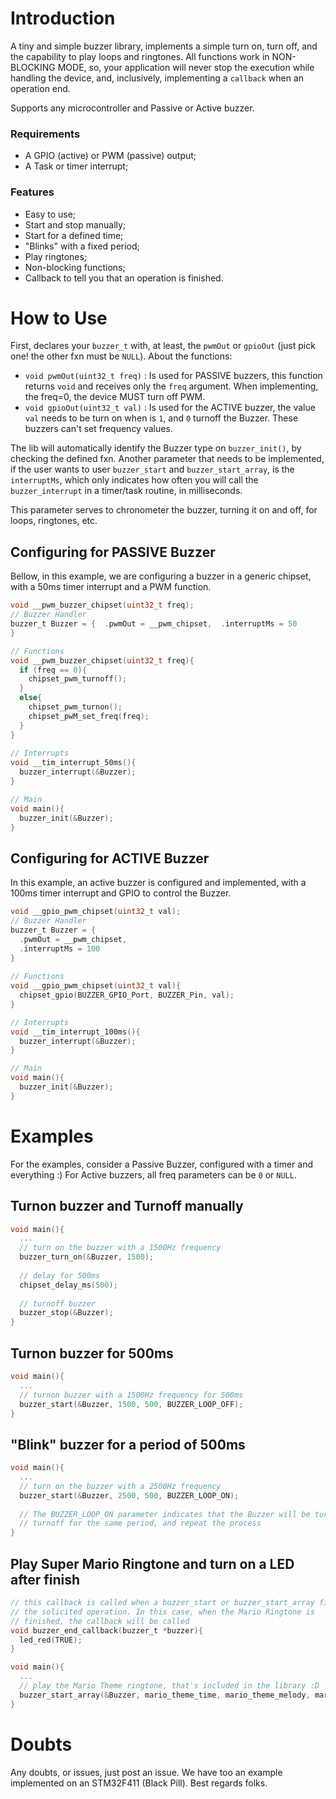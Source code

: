 # Introduction

A tiny and simple buzzer library, implements a simple turn on, turn off, and the capability to play loops and ringtones.
All functions work in NON-BLOCKING MODE, so, your application will never stop the execution while handling the device, and, inclusively, implementing a `callback` when an operation end.

Supports any microcontroller and Passive or Active buzzer.

### Requirements

- A GPIO (active) or PWM (passive) output;
- A Task or timer interrupt;

### Features
- Easy to use;
- Start and stop manually;
- Start for a defined time;
- "Blinks" with a fixed period;
- Play ringtones;
- Non-blocking functions;
- Callback to tell you that an operation is finished.

# How to Use

First, declares your ```buzzer_t``` with, at least, the ```pwmOut``` or ```gpioOut``` (just pick one! the other fxn must be `NULL`). About the functions:

- `void pwmOut(uint32_t freq)` : Is used for PASSIVE buzzers, this function returns `void` and receives only the `freq` argument. When implementing, the freq=0, the device MUST turn off PWM.
- `void gpioOut(uint32_t val)` : Is used for the ACTIVE buzzer, the value `val` needs to be turn on when is `1`, and `0` turnoff the Buzzer. These buzzers can't set frequency values.

The lib will automatically identify the Buzzer type on `buzzer_init()`, by checking the defined fxn.
Another parameter that needs to be implemented, if the user wants to user `buzzer_start` and `buzzer_start_array`, is the `interruptMs`, which only indicates how often you will call the `buzzer_interrupt` in a timer/task routine, in milliseconds.

This parameter serves to chronometer the buzzer, turning it on and off, for loops, ringtones, etc.

## Configuring for PASSIVE Buzzer

Bellow, in this example, we are configuring a buzzer in a generic chipset, with a 50ms timer interrupt and a PWM function.

```C
void __pwm_buzzer_chipset(uint32_t freq);
// Buzzer Handler
buzzer_t Buzzer = {  .pwmOut = __pwm_chipset,  .interruptMs = 50
}

// Functions
void __pwm_buzzer_chipset(uint32_t freq){
  if (freq == 0){    
    chipset_pwm_turnoff();  
  }  
  else{    
    chipset_pwm_turnon();    
    chipset_pwM_set_freq(freq);  
  }
}
  
// Interrupts
void __tim_interrupt_50ms(){  
  buzzer_interrupt(&Buzzer);
}

// Main
void main(){
  buzzer_init(&Buzzer);
}
```

## Configuring for ACTIVE Buzzer

In this example, an active buzzer is configured and implemented, with a 100ms timer interrupt and GPIO to control the Buzzer.
```C
void __gpio_pwm_chipset(uint32_t val);
// Buzzer Handler
buzzer_t Buzzer = {  
  .pwmOut = __pwm_chipset,  
  .interruptMs = 100
}
  
// Functions
void __gpio_pwm_chipset(uint32_t val){  
  chipset_gpio(BUZZER_GPIO_Port, BUZZER_Pin, val);
}

// Interrupts
void __tim_interrupt_100ms(){  
  buzzer_interrupt(&Buzzer);
}

// Main
void main(){  
  buzzer_init(&Buzzer);
}
```

# Examples

For the examples, consider a Passive Buzzer, configured with a timer and everything :) For Active buzzers, all freq parameters can be `0` or `NULL`.

## Turnon buzzer and Turnoff manually

```C
void main(){  
  ...  
  // turn on the buzzer with a 1500Hz frequency  
  buzzer_turn_on(&Buzzer, 1500);    
  
  // delay for 500ms  
  chipset_delay_ms(500);    
  
  // turnoff buzzer  
  buzzer_stop(&Buzzer);
}
```

## Turnon buzzer for 500ms

```C
void main(){  
  ...  
  // turnon buzzer with a 1500Hz frequency for 500ms  
  buzzer_start(&Buzzer, 1500, 500, BUZZER_LOOP_OFF);
}
```

## "Blink" buzzer for a period of 500ms

```C
void main(){  
  ...  
  // turn on the buzzer with a 2500Hz frequency  
  buzzer_start(&Buzzer, 2500, 500, BUZZER_LOOP_ON);    
  
  // The BUZZER_LOOP_ON parameter indicates that the Buzzer will be turnon for 500ms,
  // turnoff for the same period, and repeat the process
}
```

## Play Super Mario Ringtone and turn on a LED after finish

```C
// this callback is called when a buzzer_start or buzzer_start_array finish
// the solicited operation. In this case, when the Mario Ringtone is
// finished, the callback will be called
void buzzer_end_callback(buzzer_t *buzzer){  
  led_red(TRUE);
}

void main(){  
  ...  
  // play the Mario Theme ringtone, that's included in the library :D  
  buzzer_start_array(&Buzzer, mario_theme_time, mario_theme_melody, mario_theme_len);
}
```

# Doubts

Any doubts, or issues, just post an issue. We have too an example implemented on an STM32F411 (Black Pill).
Best regards folks.
